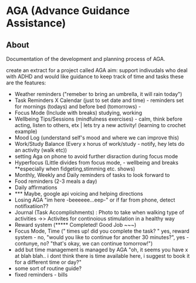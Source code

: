 # AGA (Advance Guidance Assistance)

## About
Documentation of the development and planning process of AGA.

create an extract for a project called AGA
aim:
support indivudals who deal with ADHD and would like guidance to keep track of time and tasks
these are the features:
- Weather reminders ("remeber to bring an umbrella, it will rain today")
- Task Reminders X Calendar (just to set date and time) - reminders set for mornings (todays) and before bed (tomorrows) - 
- Focus Mode (Include with breaks) studying, working
- Wellbeing Tips/Sessions (mindfulness exercises) - calm, think before acting, listen to others, etx | lets try a new activity! (learning to crochet example)
- Mood Log (understand self's mood and where we can improve this)
- Work/Study Balance (Every x horus of work/study - notify, hey lets do an activity (walk etc))
- setting Aga on phone to avoid further disraction during focus mode
- Hyperfocus (Little divides from focus mode, - wellbeing and breaks **especially when fidgeting,stimming etc. shows)
- Monthly, Weekly and Daily reminders of tasks to look forward to
- Food reminders (2-3 meals a day)
- Daily affirmations
- *** Maybe, google api voicing and helping directions
- Losing AGA "im here -beeeeee...eep-" or if far from phone, detect notifixatiion??
- Journal (Task Accomplishments) : Photo to take when walking type of activities ->> Activites for continoious stimulation in a healthy way
- Reward system (***** Completed! Good Job ~~~)
- Focus Mode, Time (" times up! did you complete the task? " yes, reward system - no, "would you like to continue for another 30 minutes?", yes - contunye, no? "that's okay, we can continue tomorrow!")
- add but time management is managed by AGA "oh, it seems you have x at blah blah.. i dont think there is time available here, i suggest to book it for a different time or day?"
- some sort of routine guide?
- fixed reminders - bills




